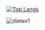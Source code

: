 [![Top Langs](https://github-readme-stats.vercel.app/api/top-langs/?username=dietex1&layout=compact&theme=dark)](https://github.com/anuraghazra/github-readme-stats)
<p><img align="center" src="https://github-readme-streak-stats.herokuapp.com/?user=dietex1&" alt="dietex1" /></p>
